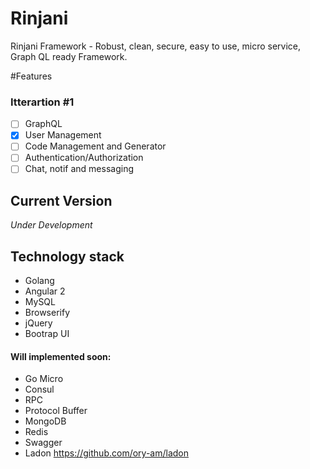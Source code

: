 # Rinjani
Rinjani Framework - Robust, clean, secure, easy to use, micro service, Graph QL ready Framework.

#Features
### Itterartion #1
- [ ] GraphQL
- [x] User Management
- [ ] Code Management and Generator
- [ ] Authentication/Authorization 
- [ ] Chat, notif and messaging

## Current Version
_Under Development_

## Technology stack
- Golang 
- Angular 2
- MySQL
- Browserify
- jQuery
- Bootrap UI

#### Will implemented soon:
- Go Micro
- Consul
- RPC
- Protocol Buffer
- MongoDB
- Redis
- Swagger
- Ladon https://github.com/ory-am/ladon
